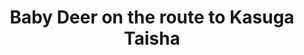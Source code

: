 ---
image_path: /images//photography/J-10.jpg
title: Baby Deer on the route to Kasuga Taisha
caption: Deer patiently waits for strangers to approach them with food you can buy in Nara
order: 5
---